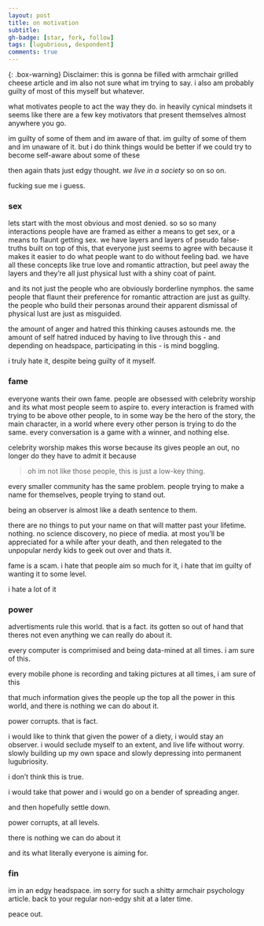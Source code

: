 ```yaml
---
layout: post
title: on motivation
subtitle: 
gh-badge: [star, fork, follow]
tags: [lugubrious, despondent]
comments: true
---
```


{: .box-warning}
Disclaimer: this is gonna be filled with armchair grilled cheese article and im also not sure what im trying to say. i also am probably guilty of most of this myself but whatever.

what motivates people to act the way they do. in heavily cynical mindsets it seems like there are a few key motivators that present themselves almost anywhere you go.

im guilty of some of them and im aware of that. im guilty of some of them and im unaware of it. but i do think things would be better if we could try to become self-aware about some of these

then again thats just edgy thought. _we live in a society_ so on so on.

fucking sue me i guess.

### sex

lets start with the most obvious and most denied. so so so many interactions people have are framed as either a means to get sex, or a means to flaunt getting sex. we have layers and layers of pseudo false-truths built on top of this, that everyone just seems to agree with because it makes it easier to do what people want to do without feeling bad. we have all these concepts like true love and romantic attraction, but peel away the layers and they’re all just physical lust with a shiny coat of paint.

and its not just the people who are obviously borderline nymphos. the same people that flaunt their preference for romantic attraction are just as guilty. the people who build their personas around their apparent dismissal of physical lust are just as misguided.

the amount of anger and hatred this thinking causes astounds me. the amount of self hatred induced by having to live through this - and depending on headspace, participating in this - is mind boggling.

i truly hate it, despite being guilty of it myself.

### fame

everyone wants their own fame. people are obsessed with celebrity worship and its what most people seem to aspire to. every interaction is framed with trying to be above other people, to in some way be the hero of the story, the main character, in a world where every other person is trying to do the same. every conversation is a game with a winner, and nothing else.

celebrity worship makes this worse because its gives people an out, no longer do they have to admit it because

> oh im not like those people, this is just a low-key thing.

every smaller community has the same problem. people trying to make a name for themselves, people trying to stand out.

being an observer is almost like a death sentence to them.

there are no things to put your name on that will matter past your lifetime. nothing. no science discovery, no piece of media. at most you’ll be appreciated for a while after your death, and then relegated to the unpopular nerdy kids to geek out over and thats it.

fame is a scam. i hate that people aim so much for it, i hate that im guilty of wanting it to some level.

i hate a lot of it

### power

advertisments rule this world. that is a fact. its gotten so out of hand that theres not even anything we can really do about it.

every computer is comprimised and being data-mined at all times. i am sure of this.

every mobile phone is recording and taking pictures at all times, i am sure of this

that much information gives the people up the top all the power in this world, and there is nothing we can do about it.

power corrupts. that is fact.

i would like to think that given the power of a diety, i would stay an observer. i would seclude myself to an extent, and live life without worry. slowly building up my own space and slowly depressing into permanent lugubriosity.

i don’t think this is true.

i would take that power and i would go on a bender of spreading anger.

and then hopefully settle down.

power corrupts, at all levels.

there is nothing we can do about it

and its what literally everyone is aiming for.

### fin

im in an edgy headspace. im sorry for such a shitty armchair psychology article. back to your regular non-edgy shit at a later time.

peace out.
